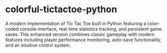 # colorful-tictactoe-python
A modern implementation of Tic Tac Toe built in Python featuring a color-coded console interface, real-time statistics tracking, and persistent game saves. This enhanced version combines classic gameplay with modern features including player performance monitoring, auto-save functionality, and an intuitive control system.
